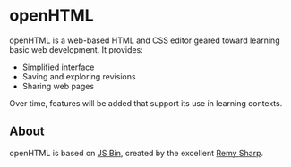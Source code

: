# openHTML

openHTML is a web-based HTML and CSS editor geared toward learning basic web development. It provides:

* Simplified interface
* Saving and exploring revisions
* Sharing web pages

Over time, features will be added that support its use in learning contexts.

## About

openHTML is based on [JS Bin](https://github.com/remy/jsbin), created by the excellent [Remy Sharp](http://remysharp.com).